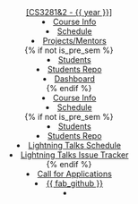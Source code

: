 <header sticky>
  <navbar type="{{ nav_type }}">
  <a slot="brand" href="{{baseUrl}}/index.html" title="Home" class="navbar-brand">[CS3281&2 - {{ year }}]</a>
  <dropdown header="CS3281" class="nav-link">
    <li><a href="{{baseUrl}}/admin/cs3281.html" class="dropdown-item">Course Info</a></li>
    <li><a href="{{baseUrl}}/schedule/index-cs3281.html" class="dropdown-item">Schedule</a></li>
    <li><a href="{{baseUrl}}/admin/mentors.html"class="dropdown-item">Projects/Mentors</a></li>{% if not is_pre_sem %}
    <li><a href="{{ students_site }}/index.html" target="_blank"class="dropdown-item">Students</a></li>
    <li><a href="https://github.com/nus-cs3281/{{ year }}" target="_blank"class="dropdown-item">Students Repo</a></li>
    <li><a href="{{ dashboard_site }}/" target="_blank"class="dropdown-item">Dashboard</a></li>{% endif %}
  </dropdown>
  <dropdown header="CS3282" class="nav-link">
    <li><a href="{{baseUrl}}/admin/cs3282.html" class="dropdown-item">Course Info</a></li>
    <li><a href="{{baseUrl}}/schedule/index-cs3282.html" class="dropdown-item">Schedule</a></li>{% if not is_pre_sem %}
    <li><a href="{{ students_site }}/cs3282-index.html" target="_blank"class="dropdown-item">Students</a></li>
    <li><a href="https://github.com/nus-cs3281/{{ year }}" target="_blank"class="dropdown-item">Students Repo</a></li>
    <li><a href="{{ students_site }}/students/talksSchedule.html" target="_blank"class="dropdown-item">Lightning Talks Schedule</a></li>
    <li><a href="https://github.com/nus-cs3281/{{ year }}/issues" target="_blank"class="dropdown-item">Lightning Talks Issue Tracker</a></li>{% endif %}
  </dropdown>
  <li><a href="{{baseUrl}}/admin/callForApplications.html"class="nav-link">Call for Applications</a></li>
  <li><a href="https://github.com/nus-cs3281/website" class="nav-link">{{ fab_github }}</a></li>
  <li slot="right" class="nav-link">
    <form class="navbar-form">
      <searchbar :data="searchData" placeholder="Search" :on-hit="searchCallback" menu-align-right ></searchbar>
    </form>
  </li>
  </navbar>
</header>
